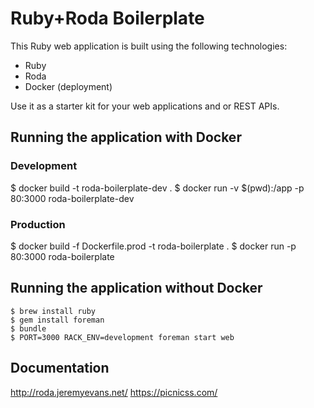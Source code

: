 # Ruby+Roda Boilerplate

This Ruby web application is built using the following technologies:

- Ruby
- Roda
- Docker (deployment)

Use it as a starter kit for your web applications and or REST APIs.

## Running the application with Docker

### Development

$ docker build -t roda-boilerplate-dev .
$ docker run -v $(pwd):/app -p 80:3000 roda-boilerplate-dev

### Production

$ docker build -f Dockerfile.prod -t roda-boilerplate .
$ docker run -p 80:3000 roda-boilerplate

## Running the application without Docker

```
$ brew install ruby
$ gem install foreman
$ bundle
$ PORT=3000 RACK_ENV=development foreman start web
```

## Documentation

http://roda.jeremyevans.net/
https://picnicss.com/
